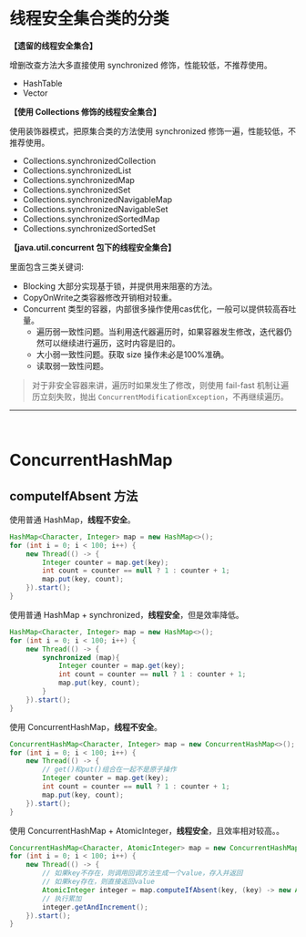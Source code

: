 # 线程安全集合类的分类

**【遗留的线程安全集合】**

增删改查方法大多直接使用 synchronized 修饰，性能较低，不推荐使用。

- HashTable
- Vector

**【使用 Collections 修饰的线程安全集合】**

使用装饰器模式，把原集合类的方法使用 synchronized 修饰一遍，性能较低，不推荐使用。

- Collections.synchronizedCollection
- Collections.synchronizedList
- Collections.synchronizedMap
- Collections.synchronizedSet
- Collections.synchronizedNavigableMap
- Collections.synchronizedNavigableSet
- Collections.synchronizedSortedMap
- Collections.synchronizedSortedSet

**【java.util.concurrent 包下的线程安全集合】**

里面包含三类关键词: 

- Blocking 大部分实现基于锁，并提供用来阻塞的方法。
- CopyOnWrite之类容器修改开销相对较重。
- Concurrent 类型的容器，内部很多操作使用cas优化，一般可以提供较高吞吐量。
  - 遍历弱一致性问题。当利用迭代器遍历时，如果容器发生修改，迭代器仍然可以继续进行遍历，这时内容是旧的。
  - 大小弱一致性问题。获取 size 操作未必是100%准确。
  - 读取弱一致性问题。
> 对于非安全容器来讲，遍历时如果发生了修改，则使用 fail-fast 机制让遍历立刻失败，抛出 `ConcurrentModificationException`，不再继续遍历。

---

<br/>

# ConcurrentHashMap

## computeIfAbsent 方法

使用普通 HashMap，**线程不安全**。

```java
HashMap<Character, Integer> map = new HashMap<>();
for (int i = 0; i < 100; i++) {
    new Thread(() -> {
        Integer counter = map.get(key);
        int count = counter == null ? 1 : counter + 1;
        map.put(key, count);
    }).start();
}
```

使用普通 HashMap + synchronized，**线程安全**，但是效率降低。

```java
HashMap<Character, Integer> map = new HashMap<>();
for (int i = 0; i < 100; i++) {
    new Thread(() -> { 
        synchronized (map){
            Integer counter = map.get(key);
            int count = counter == null ? 1 : counter + 1;
            map.put(key, count);
        }
    }).start();
}
```

使用 ConcurrentHashMap，**线程不安全**。

```java
ConcurrentHashMap<Character, Integer> map = new ConcurrentHashMap<>();
for (int i = 0; i < 100; i++) {
    new Thread(() -> {
        // get()和put()组合在一起不是原子操作
        Integer counter = map.get(key);
        int count = counter == null ? 1 : counter + 1;
        map.put(key, count);
    }).start();
}
```

使用 ConcurrentHashMap + AtomicInteger，**线程安全**，且效率相对较高。。

```java
ConcurrentHashMap<Character, AtomicInteger> map = new ConcurrentHashMap<>();
for (int i = 0; i < 100; i++) {
    new Thread(() -> {
        // 如果key不存在，则调用回调方法生成一个value，存入并返回
        // 如果key存在，则直接返回value
        AtomicInteger integer = map.computeIfAbsent(key, (key) -> new AtomicInteger());
        // 执行累加
        integer.getAndIncrement();
    }).start();
}
```